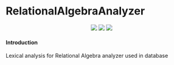 # RelationalAlgebraAnalyzer

<p align="center">
  <img src="https://img.shields.io/badge/made%20by-Group11-blue.svg?style=flat-square" />
  <img src="https://img.shields.io/badge/project-UIC COMP3173 Project-yellow.svg?style=flat-square" />
<img src="https://img.shields.io/badge/version-0.0.1-darkgreen.svg?style=flat-square" />
</p>


#### Introduction
Lexical analysis for Relational Algebra analyzer used in database

